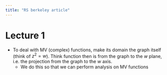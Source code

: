 ```yaml
---
title: "RS berkeley article"
---
```


# Lecture 1
- To deal with MV (complex) functions, make its domain the graph itself (think of $z^2=w$). Think function then is from the graph to the $w$ plane, i.e. the projection from the graph to the $w$ axis.
	- We do this so that we can perform analysis on MV functions
